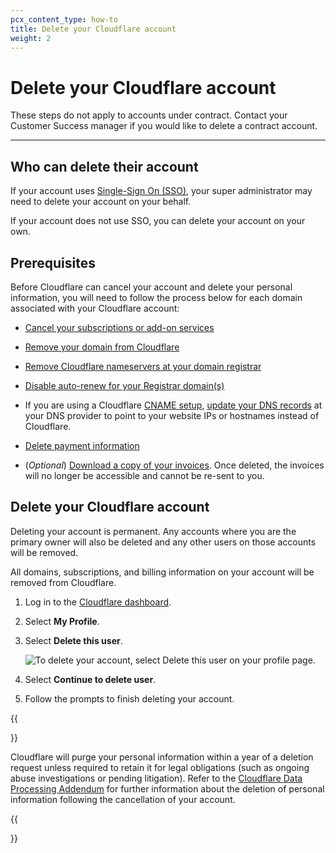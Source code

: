 ```yaml
---
pcx_content_type: how-to
title: Delete your Cloudflare account
weight: 2
---
```


# Delete your Cloudflare account

These steps do not apply to accounts under contract. Contact your Customer Success manager if you would like to delete a contract account.

---

## Who can delete their account

If your account uses [Single-Sign On (SSO)](/cloudflare-one/applications/configure-apps/dash-sso-apps/), your super administrator may need to delete your account on your behalf.

If your account does not use SSO, you can delete your account on your own.

## Prerequisites

Before Cloudflare can cancel your account and delete your personal information, you will need to follow the process below for each domain associated with your Cloudflare account:

* [Cancel your subscriptions or add-on services](/fundamentals/account-and-billing/account-maintenance/cancel-subscription/)

* [Remove your domain from Cloudflare](https://support.cloudflare.com/hc/articles/360033554252)

* [Remove Cloudflare nameservers at your domain registrar](/dns/zone-setups/full-setup/setup/)

* [Disable auto-renew for your Registrar domain(s)](/registrar/account-options/renew-domains#set-up-automatic-renewals)

* If you are using a Cloudflare [CNAME setup](/dns/zone-setups/partial-setup/), [update your DNS records](/dns/manage-dns-records/how-to/create-dns-records/#edit-dns-records) at your DNS provider to point to your website IPs or hostnames instead of Cloudflare.

* [Delete payment information](/fundamentals/account-and-billing/account-maintenance/updating-billing-info/#delete-your-current-payment-method)

* (*Optional*) [Download a copy of your invoices](/fundamentals/account-and-billing/account-maintenance/understand-invoices/#download-invoice). Once deleted, the invoices will no longer be accessible and cannot be re-sent to you.

## Delete your Cloudflare account

Deleting your account is permanent. Any accounts where you are the primary owner will also be deleted and any other users on those accounts will be removed.

All domains, subscriptions, and billing information on your account will be removed from Cloudflare.

1. Log in to the [Cloudflare dashboard](https://dash.cloudflare.com).

2. Select **My Profile**.

3. Select **Delete this user**.

    ![To delete your account, select Delete this user on your profile page.](/images/fundamentals/get-started/delete-account.png)

3. Select **Continue to delete user**.

4. Follow the prompts to finish deleting your account.

{{<Aside type="note">}}

Cloudflare will purge your personal information within a year of a deletion request unless required to retain it for legal obligations (such as ongoing abuse investigations or pending litigation). Refer to the [Cloudflare Data Processing Addendum](https://www.cloudflare.com/cloudflare-customer-dpa/) for further information about the deletion of personal information following the cancellation of your account.

{{</Aside>}}